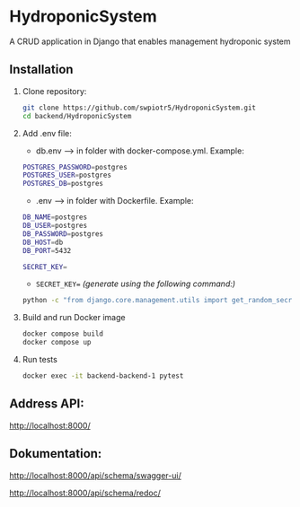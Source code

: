 # HydroponicSystem

A CRUD application in Django that enables management hydroponic system

## Installation

1. Clone repository:
    ```bash
    git clone https://github.com/swpiotr5/HydroponicSystem.git
    cd backend/HydroponicSystem
    ```

2. Add .env file:
    - db.env  --> in folder with docker-compose.yml. Example:
    ```bash
    POSTGRES_PASSWORD=postgres
    POSTGRES_USER=postgres
    POSTGRES_DB=postgres
    ```
    - .env  --> in folder with Dockerfile. Example:
    ```bash
    DB_NAME=postgres
    DB_USER=postgres
    DB_PASSWORD=postgres
    DB_HOST=db
    DB_PORT=5432

    SECRET_KEY=
    ```
    - ```SECRET_KEY=``` *(generate using the following command:)*  

    ```bash
    python -c "from django.core.management.utils import get_random_secret_key; print(get_random_secret_key())"

    ```


3. Build and run Docker image
    ```bash
    docker compose build
    docker compose up
    ```

4. Run tests
    ```bash
    docker exec -it backend-backend-1 pytest
    ```

## Address API:
 [http://localhost:8000/](http://localhost:8000)

 ## Dokumentation:
 [http://localhost:8000/api/schema/swagger-ui/](http://localhost:8000/api/schema/swagger-ui)

 [http://localhost:8000/api/schema/redoc/](http://localhost:8000/api/schema/redoc)